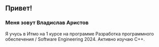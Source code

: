 ## Привет!
### Меня зовут Владислав Аристов
Я учусь в Итмо на 1 курсе на программе Разработка программного обеспечения / Software Engineering 2024. Активно изучаю C++.
